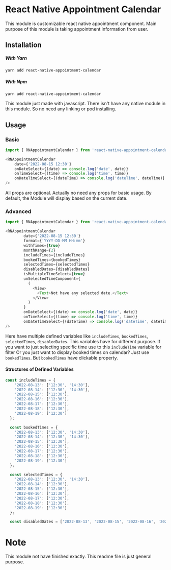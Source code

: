 # React Native Appointment Calendar

This module is customizable react native appointment component.
Main purpose of this module is taking appointment information from user.

## Installation

##### With Yarn
```
yarn add react-native-appointment-calendar
```
##### With Npm
```
yarn add react-native-appointment-calendar
```
This module just made with javascript. There isn't have any native module in this module.
So no need any linking or pod installing.

## Usage

### Basic
```js
import { RNAppointmentCalendar } from 'react-native-appointment-calendar';

<RNAppointmentCalendar
    date={'2022-08-15 12:30'}
    onDateSelect={(date) => console.log('date', date)}
    onTimeSelect={(time) => console.log('time', time)}
    onDateTimeSelect={(dateTime) => console.log('dateTime', dateTime)}
/>
```

All props are optional. Actually no need any props for basic usage. 
By default, the Module will display based on the current date.

### Advanced
```js
import { RNAppointmentCalendar } from 'react-native-appointment-calendar';

<RNAppointmentCalendar
        date={'2022-08-15 12:30'}
        format={'YYYY-DD-MM HH:mm'}
        withTimes={true}
        monthRange={2}
        includeTimes={includeTimes}
        bookedTimes={bookedTimes}
        selectedTimes={selectedTimes}
        disabledDates={disabledDates}
        isMultipleTimeSelect={true}
        unSelectedTimeComponent={
          (
            <View>
              <Text>Not have any selected date.</Text>
            </View>
          )
        }
        onDateSelect={(date) => console.log('date', date)}
        onTimeSelect={(time) => console.log('time', time)}
        onDateTimeSelect={(dateTime) => console.log('dateTime', dateTime)}
/>
```
Here have multiple defined variables like `includeTimes`, `bookedTimes`, `selectedTimes`, `disabledDates`.
This variables have for different purpose. If you want to just selecting specific time use to this `includeTime` variable for filter
Or you just want to display booked times on calendar? Just use `bookedTimes`. But `bookedTimes` have clickable property.

#### Structures of Defined Variables

```js
const includeTimes = {
    '2022-08-13': ['12:30', '14:30'],
    '2022-08-14': ['12:30', '14:30'],
    '2022-08-15': ['12:30'],
    '2022-08-16': ['12:30'],
    '2022-08-17': ['12:30'],
    '2022-08-18': ['12:30'],
    '2022-08-19': ['12:30']
  };

  const bookedTimes = {
    '2022-08-13': ['12:30', '14:30'],
    '2022-08-14': ['12:30', '14:30'],
    '2022-08-15': ['12:30'],
    '2022-08-16': ['12:30'],
    '2022-08-17': ['12:30'],
    '2022-08-18': ['12:30'],
    '2022-08-19': ['12:30']
  };

  const selectedTimes = {
    '2022-08-13': ['12:30', '14:30'],
    '2022-08-14': ['12:30'],
    '2022-08-15': ['12:30'],
    '2022-08-16': ['12:30'],
    '2022-08-17': ['12:30'],
    '2022-08-18': ['12:30'],
    '2022-08-19': ['12:30']
  };

  const disabledDates = ['2022-08-13', '2022-08-15', '2022-08-16', '2022-08-17', '2022-08-18', '2022-08-19'];
```

# Note
This module not have finished exactly. This readme file is just general purpose.
